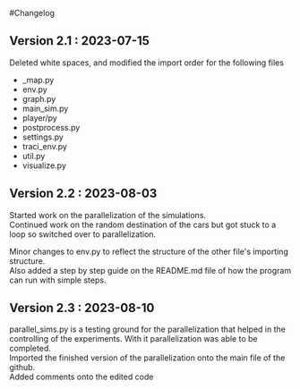 #Changelog

## Version 2.1 : 2023-07-15

Deleted white spaces, and modified the import order for the following files

- _map.py
- env.py
- graph.py
- main_sim.py
- player/py
- postprocess.py
- settings.py
- traci_env.py
- util.py
- visualize.py

## Version 2.2 : 2023-08-03

Started work on the parallelization of the simulations.  
Continued work on the random destination of the cars but got stuck to a loop so switched over to parallelization.  

Minor changes to env.py to reflect the structure of the other file's importing structure.  
Also added a step by step guide on the README.md file of how the program can run with simple steps.  

## Version 2.3 : 2023-08-10

parallel_sims.py is a testing ground for the parallelization that helped in the controlling of the experiments. With it parallelization was able to be completed.  
Imported the finished version of the parallelization onto the main file of the github.  
Added comments onto the edited code  
